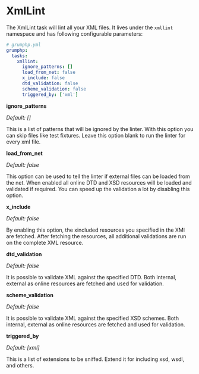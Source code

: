 # XmlLint

The XmlLint task will lint all your XML files.
It lives under the `xmllint` namespace and has following configurable parameters:

```yaml
# grumphp.yml
grumphp:
  tasks:
    xmllint:
      ignore_patterns: []
      load_from_net: false
      x_include: false
      dtd_validation: false
      scheme_validation: false
      triggered_by: ['xml']
```

**ignore_patterns**

*Default: []*

This is a list of patterns that will be ignored by the linter. 
With this option you can skip files like test fixtures. Leave this option blank to run the linter for every xml file.


**load_from_net**

*Default: false*

This option can be used to tell the linter if external files can be loaded from the net.
When enabled all online DTD and XSD resources will be loaded and validated if required.
You can speed up the validation a lot by disabling this option.

**x_include**

*Default: false*

By enabling this option, the xincluded resources you specified in the XMl are fetched. 
After fetching the resources, all additional validations are run on the complete XML resource.


**dtd_validation**

*Default: false*

It is possible to validate XML against the specified DTD. 
Both internal, external as online resources are fetched and used for validation.


**scheme_validation**

*Default: false*

It is possible to validate XML against the specified XSD schemes. 
Both internal, external as online resources are fetched and used for validation.

**triggered_by**

*Default: [xml]*

This is a list of extensions to be sniffed. Extend it for including xsd, wsdl, and others.
